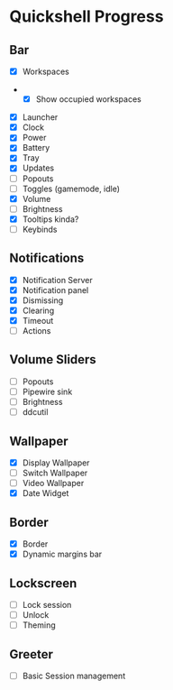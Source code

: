# Quickshell Progress

## Bar

- [x] Workspaces
- - [x] Show occupied workspaces
- [x] Launcher
- [x] Clock
- [x] Power
- [x] Battery
- [x] Tray
- [x] Updates
- [ ] Popouts
- [ ] Toggles (gamemode, idle)
- [x] Volume
- [ ] Brightness
- [x] Tooltips kinda?
- [ ] Keybinds

## Notifications

- [x] Notification Server
- [x] Notification panel
- [x] Dismissing
- [x] Clearing
- [x] Timeout
- [ ] Actions

## Volume Sliders

- [ ] Popouts
- [ ] Pipewire sink
- [ ] Brightness
- [ ] ddcutil

## Wallpaper

- [x] Display Wallpaper
- [ ] Switch Wallpaper
- [ ] Video Wallpaper
- [x] Date Widget

## Border

- [x] Border
- [x] Dynamic margins bar

## Lockscreen

- [ ] Lock session
- [ ] Unlock
- [ ] Theming

## Greeter

- [ ] Basic Session management
